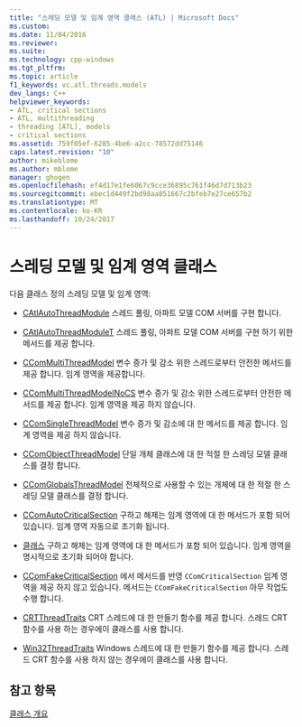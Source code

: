 ```yaml
---
title: "스레딩 모델 및 임계 영역 클래스 (ATL) | Microsoft Docs"
ms.custom: 
ms.date: 11/04/2016
ms.reviewer: 
ms.suite: 
ms.technology: cpp-windows
ms.tgt_pltfrm: 
ms.topic: article
f1_keywords: vc.atl.threads.models
dev_langs: C++
helpviewer_keywords:
- ATL, critical sections
- ATL, multithreading
- threading [ATL], models
- critical sections
ms.assetid: 759f05ef-6285-4be6-a2cc-78572dd75146
caps.latest.revision: "10"
author: mikeblome
ms.author: mblome
manager: ghogen
ms.openlocfilehash: ef4d17e1fe6067c9cce36895c761f46d7d713b23
ms.sourcegitcommit: ebec1d449f2bd98aa851667c2bfeb7e27ce657b2
ms.translationtype: MT
ms.contentlocale: ko-KR
ms.lasthandoff: 10/24/2017
---
```

# <a name="threading-models-and-critical-sections-classes"></a>스레딩 모델 및 임계 영역 클래스
다음 클래스 정의 스레딩 모델 및 임계 영역:  
  
-   [CAtlAutoThreadModule](../atl/reference/catlautothreadmodule-class.md) 스레드 풀링, 아파트 모델 COM 서버를 구현 합니다.  
  
-   [CAtlAutoThreadModuleT](../atl/reference/catlautothreadmodulet-class.md) 스레드 풀링, 아파트 모델 COM 서버를 구현 하기 위한 메서드를 제공 합니다.  
  
-   [CComMultiThreadModel](../atl/reference/ccommultithreadmodel-class.md) 변수 증가 및 감소 위한 스레드로부터 안전한 메서드를 제공 합니다. 임계 영역을 제공합니다.  
  
-   [CComMultiThreadModelNoCS](../atl/reference/ccommultithreadmodelnocs-class.md) 변수 증가 및 감소 위한 스레드로부터 안전한 메서드를 제공 합니다. 임계 영역을 제공 하지 않습니다.  
  
-   [CComSingleThreadModel](../atl/reference/ccomsinglethreadmodel-class.md) 변수 증가 및 감소에 대 한 메서드를 제공 합니다. 임계 영역을 제공 하지 않습니다.  
  
-   [CComObjectThreadModel](../atl/reference/atl-typedefs.md#ccomobjectthreadmodel) 단일 개체 클래스에 대 한 적절 한 스레딩 모델 클래스를 결정 합니다.  
  
-   [CComGlobalsThreadModel](../atl/reference/atl-typedefs.md#ccomglobalsthreadmodel) 전체적으로 사용할 수 있는 개체에 대 한 적절 한 스레딩 모델 클래스를 결정 합니다.  
  
-   [CComAutoCriticalSection](../atl/reference/ccomautocriticalsection-class.md) 구하고 해제는 임계 영역에 대 한 메서드가 포함 되어 있습니다. 임계 영역 자동으로 초기화 됩니다.  
  
-   [클래스](../atl/reference/ccomcriticalsection-class.md) 구하고 해제는 임계 영역에 대 한 메서드가 포함 되어 있습니다. 임계 영역을 명시적으로 초기화 되어야 합니다.  
  
-   [CComFakeCriticalSection](../atl/reference/ccomfakecriticalsection-class.md) 에서 메서드를 반영 `CComCriticalSection` 임계 영역을 제공 하지 않고 있습니다. 메서드는 `CComFakeCriticalSection` 아무 작업도 수행 합니다.  
  
-   [CRTThreadTraits](../atl/reference/crtthreadtraits-class.md) CRT 스레드에 대 한 만들기 함수를 제공 합니다. 스레드 CRT 함수를 사용 하는 경우에이 클래스를 사용 합니다.  
  
-   [Win32ThreadTraits](../atl/reference/win32threadtraits-class.md) Windows 스레드에 대 한 만들기 함수를 제공 합니다. 스레드 CRT 함수를 사용 하지 않는 경우에이 클래스를 사용 합니다.  
  
## <a name="see-also"></a>참고 항목  
 [클래스 개요](../atl/atl-class-overview.md)

